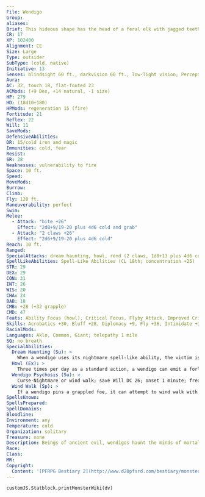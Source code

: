 ```yaml
---
File: Wendigo
Group: 
aliases: 
Brief: This hideous shape has the head of a feral elk with jagged teeth and sharp antlers. Its humanoid legs end in blackened, burnt stumps.
CR: 17
XP: 102400
Alignment: CE
Size: Large
Type: outsider
SubType: (cold, native)
Initiative: 13
Senses: blindsight 60 ft., darkvision 60 ft., low-light vision; Perception +26
Aura: 
AC: 32, touch 18, flat-footed 23
ACMods: (+9 Dex, +14 natural, -1 size)
HP: 279
HD: (18d10+180)
HPMods: regeneration 15 (fire)
Fortitude: 21
Reflex: 22
Will: 11
SaveMods: 
DefensiveAbilities: 
DR: 15/cold iron and magic
Immunities: cold, fear
Resist: 
SR: 28
Weaknesses: vulnerability to fire
Space: 10 ft.
Speed: 
MoveMods: 
Burrow: 
Climb: 
Fly: 120 ft.
Maneuverability: perfect
Swim: 
Melee: 
  - Attack: "bite +26"
    Effect: "2d8+9/19-20 plus 4d6 cold and grab"
  - Attack: "2 claws +26"
    Effect: "2d6+9/19-20 plus 4d6 cold"
Reach: 10 ft.
Ranged: 
SpecialAttacks: dream haunting, howl, rend (2 claws, 1d8+13 plus 4d6 cold plus 1d4 Cha damage), wendigo psychosis
SpellLikeAbilities: Spell-Like Abilities (CL 18th; concentration +25)   At Will-wind walk (DC 23; see below)   1/day-control weather (as druid), nightmare (DC 22)
STR: 29
DEX: 29
CON: 31
INT: 26
WIS: 20
CHA: 24
BAB: 18
CMB: +28 (+32 grapple)
CMD: 47
Feats: Ability Focus (howl), Critical Focus, Flyby Attack, Improved Critical (bite), Improved Critical (claws), Improved Initiative, Lightning Reflexes, Persuasive, Tiring Critical
Skills: Acrobatics +30, Bluff +28, Diplomacy +9, Fly +36, Intimidate +32, Knowledge (arcana) +26, Knowledge (geography) +26, Knowledge (nature) +26, Knowledge (religion) +26, Knowledge (planes) +29, Perception +26, Sense Motive +26, Spellcraft +29, Stealth +26, Survival +26
RacialMods: 
Languages: Aklo, Common, Giant; telepathy 1 mile
SQ: no breath
SpecialAbilities:
  Dream Haunting (Su): >
    When a wendigo uses its nightmare spell-like ability, the victim is also exposed to wendigo psychosis.
  Howl (Ex): >
    Three times per day as a standard action, a wendigo can emit a forlorn howl that can be heard up to a mile away. Any who hear the howl must make a DC 28 Will save to avoid becoming shaken for an hour. Creatures within 120 feet become panicked for 1d4+4 rounds, and those within 30 feet cower with fear for 1d4 rounds. This is a mind-affecting fear effect. The save DC is Charisma-based.
  Wendigo Psychosis (Su): >
    Curse-Nightmare or wind walk; save Will DC 26; onset 1 minute; frequency 1/day; effect 1d4 Wis drain (minimum Wis 1); cure 3 consecutive saves. When a victim's Wisdom reaches 1, he seeks an individual of his race to kill and devour. After completing this act, the afflicted individual takes off at a run, and in 1d4 rounds sprints up into the sky at such a speed that his feet burn away into jagged stumps. The transformation into a wendigo takes 2d6 minutes as the victim wind walks across the sky. Once the transformation is complete, the victim is effectively dead, replaced by a new wendigo. True resurrection, miracle, or wish can restore such a victim to life, yet doing so does not harm the new wendigo. The save is Charisma-based.
  Wind Walk (Sp): >
    If a wendigo pins a grappled foe, it can attempt to wind walk with the target by using its spell-like ability-it automatically succeeds on all concentration checks made to use wind walk. If the victim fails to resist the spell, the wendigo hurtles into the sky with him. Each round, a victim can make a new DC 23 Will save to turn solid again, but at this point he falls if he cannot fly. Eventually, the wendigo strands the victim in some rural area, usually miles from where it began. A creature that wind walks with a wendigo is exposed to wendigo psychosis. The save DC is Charisma-based.
SpellsKnown: 
SpellsPrepared: 
SpellDomains: 
Bloodline: 
Environment: any
Temperature: cold
Organization: solitary
Treasure: none
Description: Beings of ancient evil, wendigos haunt the minds of mortals, driving them to desperation and, ultimately, cannibalistic madness. They enjoy whittling down prey before they strike, trailing victims for days, even weeks, while plaguing their journeys with nightmares and foul weather.  Tribal humanoids sometimes worship wendigos as gods, bringing them live sacrifices or attempting to appease the creatures by engaging in ritual cannibalism. They mark a wendigo's territory with fetishes and dress in the furs and hides of whatever animal it most closely resembles. Wendigos take little interest in the practices of their worshipers, and view them only as an ample supply of victims.
Race: 
Class: 
MR: 
Copyright:
  Content: '[PFRPG Bestiary 2](http://www.d20pfsrd.com/bestiary/monster-listings/outsiders/wendigo)'
---
```

```dataviewjs
customJS.Statblock.printMonsterWiki(dv)
```
